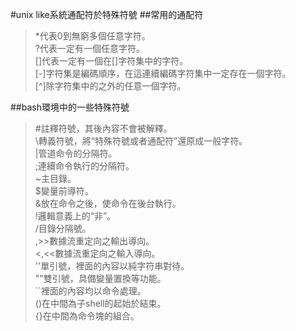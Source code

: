 #unix like系統通配符於特殊符號
##常用的通配符
>*代表0到無窮多個任意字符。  
?代表一定有一個任意字符。  
[]代表一定有一個在[]字符集中的字符。  
[-]字符集是編碼順序，在這連續編碼字符集中一定存在一個字符。  
[^]除字符集中的之外的任意一個字符。  

##bash環境中的一些特殊符號
>#註釋符號，其後內容不會被解釋。  
\轉義符號，將“特殊符號或者通配符”還原成一般字符。  
|管道命令的分隔符。  
;連續命令執行的分隔符。  
~主目錄。  
$變量前導符。  
&放在命令之後，使命令在後台執行。  
!邏輯意義上的“非”。  
/目錄分隔號。  
>,>>數據流重定向之輸出導向。  
<,<<數據流重定向之輸入導向。  
''單引號，裡面的內容以純字符串對待。  
""雙引號，具備變量置換等功能。  
``裡面的內容均以命令處理。  
()在中間為子shell的起始於結束。  
{}在中間為命令塊的組合。  

